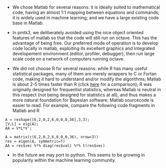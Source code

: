   * We chose Matlab for several reasons: it is ideally suited to mathematical code, having an almost 1:1 mapping between equations and commands; it is widely used in machine learning; and we have a large existing code base in Matlab.

  * In pmtk3, we deliberately avoided using the nice object oriented features of matlab so that the code will still run on octave. This has the advantage of being free. Our preferred mode of operation is to develop code locally in matlab, exploiting its excellent graphics and integrated developement environment (editor, profiler, debugger), then run large scale code on a network of computers running octave.

  * We did not choose R for several reasons: while R has many useful statistical packages, many of them are merely wrappers to C or Fortan code, making it hard to understand and/or modify the algorithms; Matlab is about 2-5 times faster than R (click <a href='http://mlg.eng.cam.ac.uk/dave/rmbenchmark.php'>here</a> for a comparison); R was originally designed for frequentist statistics, whereas Matlab is neutral in this respect (not being designed for statistics at all), and thus makes a more natural foundation for Bayesian software; Matlab sourcecode is easier to read. For example, compare the following code fragments in Matlab and R

```
A = reshape([6,2,0,2,6,0,0,0,36],3,3);
[V,L] = eig(A);
AA = V*L*V';
```

```
A = matrix(c(6,2,0,2,6,0,0,0,36), nrow=3))
res = eigen(A, symmetric=T)
AA = res$vec %*% diag(res$val) %*% t(res$vec)
```

  * In the future we may port to python. This seems to be growing in popularity within the machine learning community.